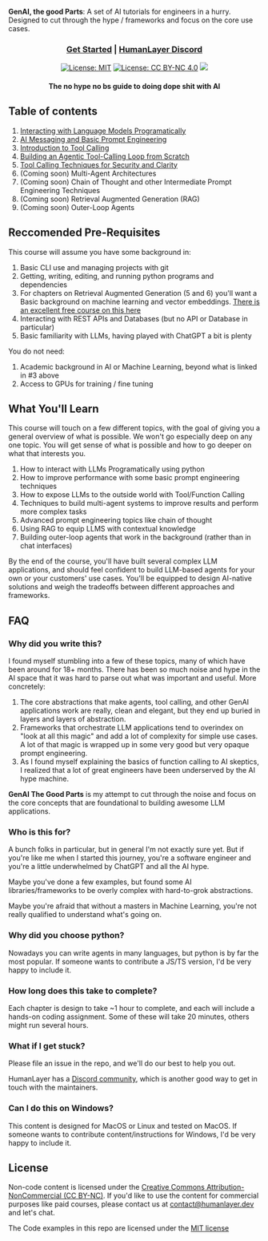 **GenAI, the good Parts**: A set of AI tutorials for engineers in a hurry. Designed to cut through the hype / frameworks and focus on the core use cases.

<div align="center">

<h3>

[Get Started](./01-interacting-with-language-models-programatically) | [HumanLayer Discord](https://discord.gg/AK6bWGFY7d) 

</h3>


<!-- [![GitHub Repo stars](https://img.shields.io/github/stars/humanlayer/ai-the-good-parts)](https://github.com/humanlayer/ai-the-good-parts) -->
[![License: MIT](https://img.shields.io/badge/License-MIT-green.svg)](https://opensource.org/licenses/MIT)
[![License: CC BY-NC 4.0](https://img.shields.io/badge/License-CC%20BY%20NC%204.0-lightgrey.svg)](https://creativecommons.org/licenses/by-nc/4.0/)
<img referrerpolicy="no-referrer-when-downgrade" src="https://static.scarf.sh/a.png?x-pxid=350f9de1-483c-42ff-a8a8-f5214429c140" />

<h4>The no hype no bs guide to doing dope shit with AI</h4>

</div>

## Table of contents

1. [Interacting with Language Models Programatically](./01-interating-with-language-models-programatically)
2. [AI Messaging and Basic Prompt Engineering](./02-chats-and-prompting-techniques)
3. [Introduction to Tool Calling](./03-intro-to-tool-calling)
4. [Building an Agentic Tool-Calling Loop from Scratch](./04-building-an-agentic-tool-calling-loop-from-scratch)
5. [Tool Calling Techniques for Security and Clarity](./05-tool-calling-techniques-for-security-and-clarity)
6. (Coming soon) Multi-Agent Architectures
7. (Coming soon) Chain of Thought and other Intermediate Prompt Engineering Techniques
8. (Coming soon) Retrieval Augmented Generation (RAG)
9. (Coming soon) Outer-Loop Agents

## Reccomended Pre-Requisites

This course will assume you have some background in:

1. Basic CLI use and managing projects with git
2. Getting, writing, editing, and running python programs and dependencies
3. For chapters on Retrieval Augmented Generation (5 and 6) you'll want a Basic background on machine learning and vector embeddings. [There is an excellent free course on this here](https://www.youtube.com/playlist?list=plzhqobowtqdnu6r1_67000dx_zcjb-3pi) 
4. Interacting with REST APIs and Databases (but no API or Database in particular)
5. Basic familiarity with LLMs, having played with ChatGPT a bit is plenty

You do not need:

1. Academic background in AI or Machine Learning, beyond what is linked in #3 above
2. Access to GPUs for training / fine tuning

## What You'll Learn

This course will touch on a few different topics, with the goal of giving you a general overview of what is possible. We won't go especially
deep on any one topic. You will get sense of what is possible and how to go deeper on what that interests you.

1. How to interact with LLMs Programatically using python
2. How to improve performance with some basic prompt engineering techniques
3. How to expose LLMs to the outside world with Tool/Function Calling
4. Techniques to build multi-agent systems to improve results and perform more complex tasks
5. Advanced prompt engineering topics like chain of thought
6. Using RAG to equip LLMS with contextual knowledge
7. Building outer-loop agents that work in the background (rather than in chat interfaces)

By the end of the course, you'll have built several complex LLM applications, and should feel confident to 
build LLM-based agents for your own or your customers' use cases. You'll be equipped to design AI-native solutions and weigh the tradeoffs between different approaches and frameworks.

## FAQ

### Why did you write this?

I found myself stumbling into a few of these topics, many of which have been around for 18+ months. There has been so much noise and hype in the AI space that it was hard to parse out what was important and useful. More concretely:

1. The core abstractions that make agents, tool calling, and other GenAI applications work are really, clean and elegant, but they end up buried in layers and layers of abstraction.
2. Frameworks that orchestrate LLM applications tend to overindex on "look at all this magic" and add a lot of complexity for simple use cases. A lot of that magic is wrapped up in some very good but very opaque prompt engineering.
4. As I found myself explaining the basics of function calling to AI skeptics, I realized that a lot of great engineers have been underserved by the AI hype machine.

**GenAI The Good Parts** is my attempt to cut through the noise and focus on the core concepts that are foundational to building awesome LLM applications.

### Who is this for?

A bunch folks in particular, but in general I'm not exactly sure yet. But if you're like me when I started this journey, you're a software engineer and you're a little underwhelmed by ChatGPT and all the AI hype. 

Maybe you've done a few examples, but found some AI libraries/frameworks to be overly complex with hard-to-grok abstractions. 

Maybe you're afraid that without a masters in Machine Learning, you're not really qualified to understand what's going on.

### Why did you choose python?

Nowadays you can write agents in many languages, but python is by far the most popular. If someone wants to contribute a JS/TS version, I'd be very happy to include it.

### How long does this take to complete?

Each chapter is design to take ~1 hour to complete, and each will include a hands-on coding assignment. Some of these will take 20 minutes, others might run several hours.

### What if I get stuck?

Please file an issue in the repo, and we'll do our best to help you out.

HumanLayer has a [Discord community](https://discord.gg/AK6bWGFY7d), which is another good way to get in touch with the maintainers.


### Can I do this on Windows?

This content is designed for MacOS or Linux and tested on MacOS. If someone wants to contribute content/instructions for Windows, I'd be very happy to include it.


## License

Non-code content is licensed under the [Creative Commons Attribution-NonCommercial (CC BY-NC)](https://creativecommons.org/licenses/by-nc/4.0/). If you'd like to use the content for commercial purposes like paid courses, please contact us at contact@humanlayer.dev and let's chat.

The Code examples in this repo are licensed under the [MIT license](./LICENSE)


